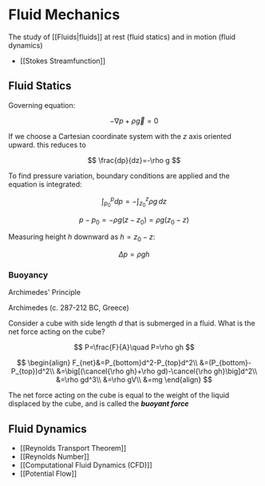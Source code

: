 # Fluid Mechanics

The study of [[Fluids|fluids]] at rest (fluid statics) and in motion (fluid dynamics)

- [[Stokes Streamfunction]]

## Fluid Statics

Governing equation:

$$
-\nabla p+\rho\vec{g}=0
$$

If we choose a Cartesian coordinate system with the $z$ axis oriented upward. this reduces to 

$$
\frac{dp}{dz}=-\rho g
$$

To find pressure variation, boundary conditions are applied and the equation is integrated:

$$
\int_{p_0}^pdp=-\int_{z_0}^z\rho g\,dz
$$

$$
p-p_0=-\rho g(z-z_0)=\rho g(z_0-z)
$$

Measuring height $h$ downward as $h=z_0-z$:

$$
\Delta p=\rho gh
$$

### Buoyancy

Archimedes' Principle

Archimedes (c. 287-212 BC, Greece)

Consider a cube with side length $d$ that is submerged in a fluid. What is the net force acting on the cube?

$$
P=\frac{F}{A}\quad P=\rho gh
$$

$$
\begin{align}
F_{net}&=P_{bottom}d^2-P_{top}d^2\\
&=(P_{bottom}-P_{top})d^2\\
&=\big[(\cancel{\rho gh}+\rho gd)-\cancel{\rho gh}\big]d^2\\
&=\rho gd^3\\
&=\rho gV\\
&=mg
\end{align}
$$

The net force acting on the cube is equal to the weight of the liquid displaced by the cube, and is called the ***buoyant force***

## Fluid Dynamics
- [[Reynolds Transport Theorem]]
- [[Reynolds Number]]
- [[Computational Fluid Dynamics (CFD)]]
- [[Potential Flow]]


